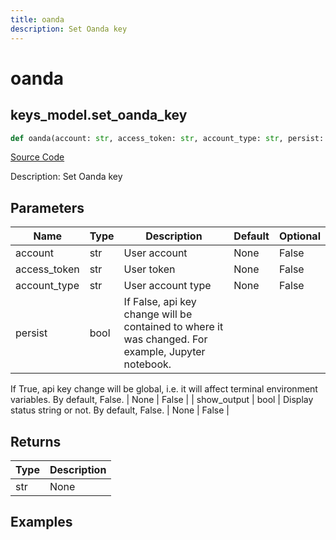 ```yaml
---
title: oanda
description: Set Oanda key
---
```

# oanda

## keys_model.set_oanda_key

```python
def oanda(account: str, access_token: str, account_type: str, persist: bool, show_output: bool) -> str:
```
[Source Code](https://github.com/OpenBB-finance/OpenBBTerminal/tree/main/openbb_terminal/keys_model.py#L1248)

Description: Set Oanda key

## Parameters

| Name | Type | Description | Default | Optional |
| ---- | ---- | ----------- | ------- | -------- |
| account | str | User account | None | False |
| access_token | str | User token | None | False |
| account_type | str | User account type | None | False |
| persist | bool | If False, api key change will be contained to where it was changed. For example, Jupyter notebook.
If True, api key change will be global, i.e. it will affect terminal environment variables.
By default, False. | None | False |
| show_output | bool | Display status string or not. By default, False. | None | False |

## Returns

| Type | Description |
| ---- | ----------- |
| str | None |

## Examples

